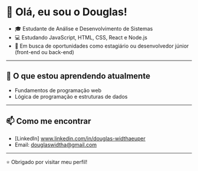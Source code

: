 # 👋 Olá, eu sou o Douglas!

- 🎓 Estudante de Análise e Desenvolvimento de Sistemas  
- 💻 Estudando JavaScript, HTML, CSS, React e Node.js  
- 🚀 Em busca de oportunidades como estagiário ou desenvolvedor júnior (front-end ou back-end)
  
---

## 🌱 O que estou aprendendo atualmente
- Fundamentos de programação web
- Lógica de programação e estruturas de dados

---

## 📫 Como me encontrar

- [LinkedIn] www.linkedin.com/in/douglas-widthaeuper
- Email: douglaswidtha@gmail.com
  
---

⭐ Obrigado por visitar meu perfil!
